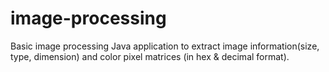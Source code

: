 # image-processing
Basic image processing Java application to extract image information(size, type, dimension) and color pixel matrices (in hex & decimal format).
